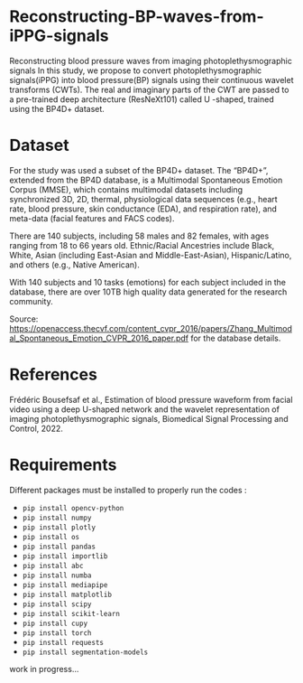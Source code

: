 # Reconstructing-BP-waves-from-iPPG-signals
Reconstructing blood pressure waves from imaging photoplethysmographic signals
In this study, we propose to convert photoplethysmographic signals(iPPG) 
into blood pressure(BP) signals using their continuous wavelet transforms (CWTs).
The real and imaginary parts of the CWT are passed to a pre-trained deep architecture
(ResNeXt101) called U -shaped, trained using the BP4D+ dataset.

# Dataset
For the study was used a subset of the BP4D+ dataset. 
The “BP4D+”, extended from the BP4D database, is a Multimodal Spontaneous Emotion Corpus (MMSE), 
which contains multimodal datasets including synchronized 3D, 2D, thermal, physiological data sequences (e.g., heart rate, blood pressure, skin conductance (EDA), 
and respiration rate), and meta-data (facial features and FACS codes). 

There are 140 subjects, including 58 males and 82 females, with ages ranging from 18 to 66 years old. 
Ethnic/Racial Ancestries include Black, White, Asian (including East-Asian and Middle-East-Asian), Hispanic/Latino, and others (e.g., Native American). 

With 140 subjects and 10 tasks (emotions) for each subject included in the database, there are over 10TB high quality data generated for the research community.

Source: https://openaccess.thecvf.com/content_cvpr_2016/papers/Zhang_Multimodal_Spontaneous_Emotion_CVPR_2016_paper.pdf  for the database details.

# References
Frédéric Bousefsaf et al., Estimation of blood pressure waveform from facial video using a deep U-shaped
network and the wavelet representation of imaging photoplethysmographic signals, Biomedical Signal Processing and Control, 2022.

# Requirements
Different packages must be installed to properly run the codes :

- `pip install opencv-python`
- `pip install numpy`
- `pip install plotly`
- `pip install os`
- `pip install pandas`
- `pip install importlib`
- `pip install abc`
- `pip install numba`
- `pip install mediapipe`
- `pip install matplotlib`
- `pip install scipy`
- `pip install scikit-learn`
- `pip install cupy`
- `pip install torch`
- `pip install requests`
- `pip install segmentation-models`

work in progress...

